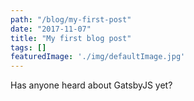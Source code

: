 ```yaml
---
path: "/blog/my-first-post"
date: "2017-11-07"
title: "My first blog post"
tags: []
featuredImage: './img/defaultImage.jpg'
---
```


Has anyone heard about GatsbyJS yet?
